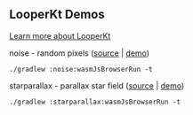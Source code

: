 LooperKt Demos
-----------------

[Learn more about LooperKt](https://github.com/jamesward/looperkt)

noise - random pixels ([source](https://github.com/jamesward/looperkt-demos/blob/main/noise/src/wasmJsMain/kotlin/Main.kt) | [demo](https://jamesward.github.io/looperkt-demos/noise/index.html))
```
./gradlew :noise:wasmJsBrowserRun -t
```

starparallax - parallax star field ([source](https://github.com/jamesward/looperkt-demos/tree/main/starparallax/src/wasmJsMain) | [demo](https://jamesward.github.io/looperkt-demos/starparallax/index.html))

```
./gradlew :starparallax:wasmJsBrowserRun -t
```
